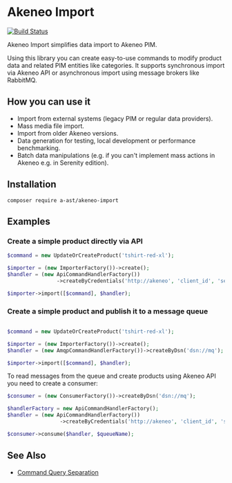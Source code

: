 # Akeneo Import

[![Build Status](https://travis-ci.org/a-ast/akeneo-import.svg?branch=master)](https://travis-ci.org/a-ast/akeneo-import)

Akeneo Import simplifies data import to Akeneo PIM.

Using this library you can create easy-to-use commands to modify product data and related PIM entities
like categories.
It supports synchronous import via Akeneo API or asynchronous import 
using message brokers like RabbitMQ.


## How you can use it

* Import from external systems (legacy PIM or regular data providers). 
* Mass media file import. 
* Import from older Akeneo versions.
* Data generation for testing, local development or performance benchmarking.
* Batch data manipulations (e.g. if you can't implement mass actions in Akeneo e.g. in Serenity edition).


## Installation
```
composer require a-ast/akeneo-import
```

## Examples

### Create a simple product directly via API
 
```php
$command = new UpdateOrCreateProduct('tshirt-red-xl');

$importer = (new ImporterFactory())->create();
$handler = (new ApiCommandHandlerFactory())
                ->createByCredentials('http://akeneo', 'client_id', 'secret', 'user', 'pass');

$importer->import([$command], $handler);

``` 

### Create a simple product and publish it to a message queue

```php

$command = new UpdateOrCreateProduct('tshirt-red-xl');

$importer = (new ImporterFactory())->create();
$handler = (new AmqpCommandHandlerFactory())->createByDsn('dsn://mq');

$importer->import([$command], $handler);

``` 

To read messages from the queue and create products using Akeneo API you need to create a consumer:

```php
$consumer = (new ConsumerFactory())->createByDsn('dsn://mq');

$handlerFactory = new ApiCommandHandlerFactory();
$handler = (new ApiCommandHandlerFactory())
                 ->createByCredentials('http://akeneo', 'client_id', 'secret', 'user', 'pass');

$consumer->consume($handler, $queueName);

```  


## See Also

* [Command Query Separation](https://martinfowler.com/bliki/CommandQuerySeparation.html)
